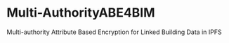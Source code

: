 # Multi-AuthorityABE4BIM
Multi-authority Attribute Based Encryption for Linked Building Data in IPFS
